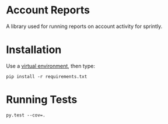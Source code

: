 # Account Reports

A library used for running reports on account activity for sprintly.

# Installation

Use a [virtual environment](https://pypi.python.org/pypi/virtualenv), then type: 

```
pip install -r requirements.txt
```

# Running Tests

```
py.test --cov=.
```
